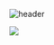 ![header](https://capsule-render.vercel.app/api?type=waving&height=280&color=0:F9C4F3,100:FF5AB9&text=Love%20Ya!-nl-&desc=Jyo0n's%20profile&fontColor=ffffff&fontSize=60&descSize=35&descAlign=73&descAlignY=50&animation=twinkling)


<span>
  <a href="https://www.instagram.com/jyo0_n">
    <img src="https://img.shields.io/badge/Jyo0n's Instagram-ebb5cb?style=for-the-badge&logo=Instagram&logoColor=black"/>
  </a>
</span>



<!--
**jyo0ny/jyo0ny** is a ✨ _special_ ✨ repository because its `README.md` (this file) appears on your GitHub profile.

Here are some ideas to get you started:

- 🔭 I’m currently working on ...
- 🌱 I’m currently learning ...
- 👯 I’m looking to collaborate on ...
- 🤔 I’m looking for help with ...
- 💬 Ask me about ...
- 📫 How to reach me: ...
- 😄 Pronouns: ...
- ⚡ Fun fact: ...
-->


